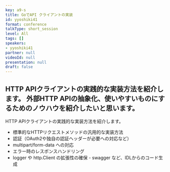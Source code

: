 ```yaml
---
key: a9-s
title: GoでAPI クライアントの実装
id: yyoshiki41
format: conference
talkType: short_session
level: All
tags: []
speakers:
- yyoshiki41
partner: null
videoId: null
presentation: null
draft: false
---
```

HTTP APIクライアントの実践的な実装方法を紹介します。
外部HTTP APIの抽象化、使いやすいものにするためのノウハウを紹介したいと思います。
---
HTTP APIクライアントの実践的な実装方法を紹介します。

- 標準的なHTTPリクエストメソッドの汎用的な実装方法
- 認証（OAuth2や独自の認証ヘッダーが必要への対応など）
- multipart/form-data への対応
- エラー時のレスポンスハンドリング
- logger や http.Client の拡張性の確保 - swagger など、IDLからのコード生成
